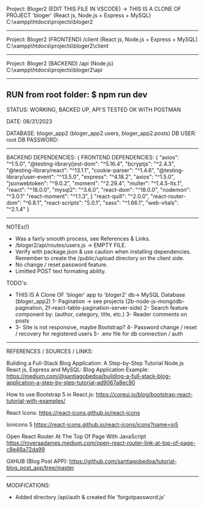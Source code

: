 Project: Bloger2 (EDIT THIS FILE IN VSCODE) -> THIS IS A CLONE OF PROJECT 'bloger'
(React js, Node.js + Express + MySQL)
C:\xampp\htdocs\projects\bloger2

-----------------------------------------------------------------------------------------------------

Project: Bloger2  (FRONTEND) /client
(React js, Node.js + Express + MySQL)
C:\xampp\htdocs\projects\bloger2\client

-----------------------------------------------------------------------------------------------------
Project: Bloger2  (BACKEND) /api
(Node.js)
C:\xampp\htdocs\projects\bloger2\api

-----------------------------------------------------------------------------------------------------
RUN from root folder:
	$ npm run dev
-----------------------------------------------------------------------------------------------------

STATUS: WORKING, BACKED UP, API'S TESTED OK WITH POSTMAN

DATE: 08/31/2023

DATABASE: bloger_app2 (bloger_app2.users, bloger_app2.posts)
DB USER: root
DB PASSWORD: 

-----------------------------------------------------------------------------------------------------

BACKEND DEPENDENCIES:	{				FRONTEND DEPENDENCIES:   {
		"axios": "^1.5.0",						"@testing-library/jest-dom": "^5.16.4",
    	"bcryptjs": "^2.4.3",					"@testing-library/react": "^13.1.1",
    	"cookie-parser": "^1.4.6",				"@testing-library/user-event": "^13.5.0",
    	"express": "^4.18.2",					"axios": "^1.5.0",
    	"jsonwebtoken": "^9.0.2",				"moment": "^2.29.4",
    	"multer": "^1.4.5-lts.1",				"react": "^18.0.0",
    	"mysql2": "^3.6.0",						"react-dom": "^18.0.0",
    	"nodemon": "^3.0.1"						"react-moment": "^1.1.3",
  	}											"react-quill": "^2.0.0",
												"react-router-dom": "^6.8.1",
    											"react-scripts": "5.0.1",
    											"sass": "^1.66.1",
    											"web-vitals": "^2.1.4"
											}

----------------------------------------------------------------------------------------------------

NOTEs(!)
- Was a fairly smooth process, see References & Links. 
- /bloger2/api/routes/users.js -> EMPTY FILE.
- Verify with package.json & use caution when installing dependencies. Remember to create the 
	/public/upload directory on the client side. 
- No change / reset password feature.
- Limitted POST text formating ability.

TODO's:
 * THIS IS A Clone OF 'bloger' app to 'bloger2' db-> MySQL Database (bloger_app2)
1- Pagination -> see projects (2b-node-js-mongodb-pagination, 2f-react-table-pagination-server-side)
2- Search feature component by: (author, category, title, etc.)
3- Reader comments on posts 
* 3- Site is not responsive, maybe Bootstrap?
4- Password change / reset / recovery for registered users
5- .env file for db connection / auth
----------------------------------------------------------------------------------------------------
REFERENCES / SOURCES / LINKS:

Building a Full-Stack Blog Application: A Step-by-Step Tutorial
Node.js React js, Express and MySQL: Blog Application Example:
https://medium.com/@santiagobedoa/building-a-full-stack-blog-application-a-step-by-step-tutorial-ad9067a8ec90

How to use Bootstrap 5 in React.js:
https://coreui.io/blog/bootstrap-react-tutorial-with-examples/

React Icons:
https://react-icons.github.io/react-icons

Ionicons 5
https://react-icons.github.io/react-icons/icons?name=io5

Open React Router <Link> At The Top Of Page With JavaScript
https://royeraadames.medium.com/open-react-router-link-at-top-of-page-c8e48a72da99

GitHUB (Blog Post APP):
https://github.com/santiagobedoa/tutorial-blog_post_app/tree/master

----------------------------------------------------------------------------------------------------
MODIFICATIONS:

- Added directory /api/auth & created file 'forgotpassword.js'













